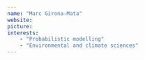 ```yaml
---
name: "Marc Girona-Mata"
website:
picture: 
interests:
    - "Probabilistic modelling"
    - "Environmental and climate sciences"
---
```

